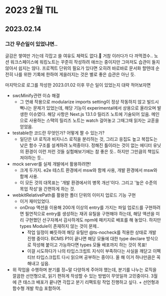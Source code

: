 # 2023 2월 TIL

## 2023.02.14

### 그간 무슨일이 있었냐면..

글감은 쌓여만 가는데 각잡고 쓸 여유도 체력도 없다.🥲 거참 이러다가 다 까먹겠수.. 노션 워크스페이스에 워킹노트는 꾸준히 작성하려 애쓰는 중이지만 그마저도 습관이 들지 않아서 쉽지는 않다. 프로젝트 단위의 필요가 있다면 오히려 바로바로 문서화 할텐데 순전히 나를 위한 기록에 한하여 게을러지는 것은 별로 좋은 습관은 아닌 듯.   

마지막으로 로그를 작성한 2023.01.02 이후 무슨 일이 있었는지 대략 적어보자면
- swcMinify관련 이슈 해결
  - 그 연쇄 작용으로 modularize imports setting이 정상 작동하지 않고 빌드시 뻑나는 문제가 있었는데, 해당 기능이 experimental에서 상용으로 올라오며 발생한 이슈였다. 해당 사항은 Next.js 13.1.0 릴리즈 노트에 기술되어 있음. 메인으로 사용하는 스택의 릴리즈 노트는 watch 걸어놓고 그때그때 읽자는 교훈을 얻었음.
- testable한 코드란 무엇인가? 어떻게 짤 수 있는가?
  - 일단은 UI 로직과 비지니스 로직을 분리하는 것, 그리고 응집도 높고 복잡도는 낮은 함수 구조를 설계하려 노력중이다. 정해진 틀이라는 것이 없는 에디터 유닛의 환경이 이런 저런 것들 실험해보기에는 참 좋은 듯.. 하지만 그만큼의 책임도 져야하는 듯..
- mock server를 실제 개발에서 활용하려면!
  - 크게 두가지. e2e 테스트 환경에서 msw와 함께 사용, 개발 환경에서 msw와 함께 사용.
  - 이 모든 것의 대목표는 '개발 환경에서의 병목 개선'이다. 그리고 '높은 수준의 목업 작성'을 간편하게 하는 것.
- webkitRelativePath를 활용한 폴더 단위의 이미지 업로드 기능 구현
  - 이거 재미있었다.
  - onDrop 액션을 이용해 200개 이상의 entry를 가지는 파일 업로드를 구현하려면 필연적으로 entry를 생성하는 재귀 유틸을 구현해야 하는데, 해당 액션을 미리 구현했던 선구자께서 감사하게도 npm에 패키지로 배포를 해 놓았다. 하지만 types Module이 존재하지 않는 것이 문제..
    - 작업 일정이 빠듯하여 해당 유틸만 @ts-nocheck를 적용한 상태로 개발 진행 중이다. BCMS P1이 끝나면 해당 모듈에 대한 type declare 방식으로 작성해 붙이고 가능하다면 types 모듈 배포까지 하는 것이 목표!
    - 이걸 시도하다가 나의 타입스크립트 지식이 부족하다는 사실을 깨닫고 이펙티브 타입스크립트 다시 읽으며 공부하는 중이다. 올 해 이거 하나만큼은 꼭 해내고 싶음.
- 위 작업을 수행하며 분기를 정~말 다양하게 주어야 했는데, 분기를 나누는 로직을 깔끔한 선언형으로, 읽기 편하게 작성할 수 있는 방법이 무엇일까 고민중이다. 3월에 큰 태스크 배포가 끝나면 각잡고 분기 리팩토링 작업 진행하고 싶다. + 선언형과 함수형 개발 학습 포함하여.